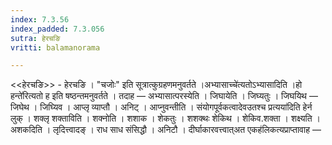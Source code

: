 ```yaml
---
index: 7.3.56
index_padded: 7.3.056
sutra: हेरचङि
vritti: balamanorama

---
```

<<हेरचङि>> - हेरचङि । "चजोः" इति सूत्रात्कुग्रहणमनुवर्तते ।अभ्यासाच्चे॑त्यतोऽभ्यासादिति ।हो हन्ते॑रित्यतो ह इति षष्ठन्तमनुवर्तते । तदाह —  अभ्यासात्परस्येति । जिघायेति । जिघ्यतुः । जिघयिथ —  जिघेथ । जिघ्यिव । आप्लृ व्याप्तौ । अनिट् । आप्नुवन्तीति । संयोगपूर्वकत्वादेवउतश्च प्रत्यया॑दिति हेर्न लुक् । शक्लृ शक्ताविति । शक्नोति । शशाक । शेकतुः । शशक्थः शेकिथ । शेकिव.शक्ता । शक्ष्यति । अशकदिति । लृदित्त्वादङ् । राध साध संसिद्धौ । अनिटौ । दीर्घाकारवत्त्वात्अत एकह॑लिकत्यप्राप्तावाह —  